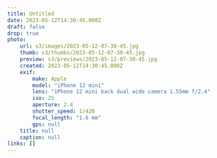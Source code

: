 ```yaml
---
title: Untitled
date: 2023-05-12T14:30:45.000Z
draft: false
drop: true
photo:
    url: s3/images/2023-05-12-07-30-45.jpg
    thumb: s3/thumbs/2023-05-12-07-30-45.jpg
    preview: s3/previews/2023-05-12-07-30-45.jpg
    created: 2023-05-12T14:30:45.000Z
    exif:
        make: Apple
        model: "iPhone 12 mini"
        lens: "iPhone 12 mini back dual wide camera 1.55mm f/2.4"
        iso: 25
        aperture: 2.4
        shutter_speed: 1/420
        focal_length: "1.6 mm"
        gps: null
    title: null
    caption: null
links: []
---
```

